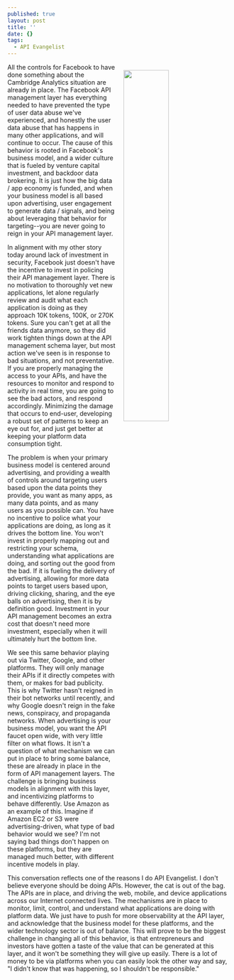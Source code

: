 ```yaml
---
published: true
layout: post
title: ''
date: {}
tags:
  - API Evangelist
---
```

<p><img src="{{ page.image }}" width="45%" align="right" style="padding: 15px;" /></p>All the controls for Facebook to have done something about the Cambridge Analytics situation are already in place. The Facebook API management layer has everything needed to have prevented the type of user data abuse we've experienced, and honestly the user data abuse that has happens in many other applications, and will continue to occur. The cause of this behavior is rooted in Facebook's business model, and a wider culture that is fueled by venture capital investment, and backdoor data brokering. It is just how the big data / app economy is funded, and when your business model is all based upon advertising, user engagement to generate data / signals, and being about leveraging that behavior for targeting--you are never going to reign in your API management layer.

In alignment with my other story today around lack of investment in security, Facebook just doesn't have the incentive to invest in policing their API management layer. There is no motivation to thoroughly vet new applications, let alone regularly review and audit what each application is doing as they approach 10K tokens, 100K, or 270K tokens. Sure you can't get at all the friends data anymore, so they did work tighten things down at the API management schema layer, but most action we've seen is in response to bad situations, and not preventative. If you are properly managing the access to your APIs, and have the resources to monitor and respond to activity in real time, you are going to see the bad actors, and respond accordingly. Minimizing the damage that occurs to end-user, developing a robust set of patterns to keep an eye out for, and just get better at keeping your platform data consumption tight.

The problem is when your primary business model is centered around advertising, and providing a wealth of controls around targeting users based upon the data points they provide, you want as many apps, as many data points, and as many users as you possible can. You have no incentive to police what your applications are doing, as long as it drives the bottom line. You won't invest in properly mapping out and restricting your schema, understanding what applications are doing, and sorting out the good from the bad. If it is fueling the delivery of advertising, allowing for more data points to target users based upon, driving clicking, sharing, and the eye balls on advertising, then it is by definition good. Investment in your API management becomes an extra cost that doesn't need more investment, especially when it will ultimately hurt the bottom line.

We see this same behavior playing out via Twitter, Google, and other platforms. They will only manage their APIs if it directly competes with them, or makes for bad publicity. This is why Twitter hasn't reigned in their bot networks until recently, and why Google doesn't reign in the fake news, conspiracy, and propaganda networks. When advertising is your business model, you want the API faucet open wide, with very little filter on what flows. It isn't a question of what mechanism we can put in place to bring some balance, these are already in place in the form of API management layers. The challenge is bringing business models in alignment with this layer, and incentivizing platforms to behave differently. Use Amazon as an example of this. Imagine if Amazon EC2 or S3 were advertising-driven, what type of bad behavior would we see? I'm not saying bad things don't happen on these platforms, but they are managed much better, with different incentive models in play.

This conversation reflects one of the reasons I do API Evangelist. I don't believe everyone should be doing APIs. However, the cat is out of the bag. The APIs are in place, and driving the web, mobile, and device applications across our Internet connected lives. The mechanisms are in place to monitor, limit, control, and understand what applications are doing with platform data. We just have to push for more observability at the API layer, and acknowledge that the business model for these platforms, and the wider technology sector is out of balance. This will prove to be the biggest challenge in changing all of this behavior, is that entrepreneurs and investors have gotten a taste of the value that can be generated at this layer, and it won't be something they will give up easily. There is a lot of money to be via platforms when you can easily look the other way and say, "I didn't know that was happening, so I shouldn't be responsible."